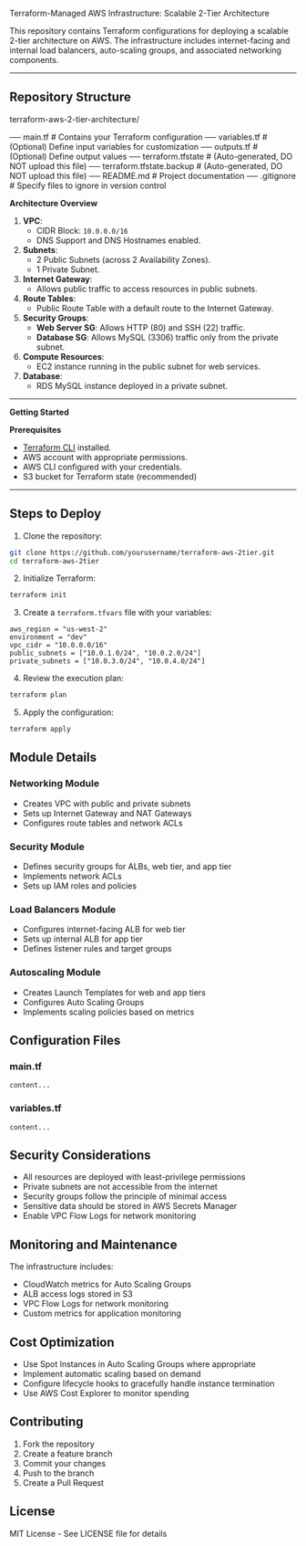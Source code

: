 Terraform-Managed AWS Infrastructure: Scalable 2-Tier Architecture

This repository contains Terraform configurations for deploying a scalable 2-tier architecture on AWS. The infrastructure includes internet-facing and internal load balancers, auto-scaling groups, and associated networking components.

---

## Repository Structure

terraform-aws-2-tier-architecture/

── main.tf               # Contains your Terraform configuration
── variables.tf          # (Optional) Define input variables for customization
── outputs.tf            # (Optional) Define output values
── terraform.tfstate     # (Auto-generated, DO NOT upload this file)
── terraform.tfstate.backup # (Auto-generated, DO NOT upload this file)
── README.md             # Project documentation
── .gitignore            # Specify files to ignore in version control



**Architecture Overview**
1. **VPC**:
   - CIDR Block: `10.0.0.0/16`
   - DNS Support and DNS Hostnames enabled.
2. **Subnets**:
   - 2 Public Subnets (across 2 Availability Zones).
   - 1 Private Subnet.
3. **Internet Gateway**:
   - Allows public traffic to access resources in public subnets.
4. **Route Tables**:
   - Public Route Table with a default route to the Internet Gateway.
5. **Security Groups**:
   - **Web Server SG**: Allows HTTP (80) and SSH (22) traffic.
   - **Database SG**: Allows MySQL (3306) traffic only from the private subnet.
6. **Compute Resources**:
   - EC2 instance running in the public subnet for web services.
7. **Database**:
   - RDS MySQL instance deployed in a private subnet.

---

**Getting Started**

**Prerequisites**
- [Terraform CLI](https://developer.hashicorp.com/terraform/downloads) installed.
- AWS account with appropriate permissions.
- AWS CLI configured with your credentials.
- S3 bucket for Terraform state (recommended)

---

## Steps to Deploy

1. Clone the repository:
```bash
git clone https://github.com/yourusername/terraform-aws-2tier.git
cd terraform-aws-2tier
```

2. Initialize Terraform:
```bash
terraform init
```

3. Create a `terraform.tfvars` file with your variables:
```hcl
aws_region = "us-west-2"
environment = "dev"
vpc_cidr = "10.0.0.0/16"
public_subnets = ["10.0.1.0/24", "10.0.2.0/24"]
private_subnets = ["10.0.3.0/24", "10.0.4.0/24"]
```

4. Review the execution plan:
```bash
terraform plan
```

5. Apply the configuration:
```bash
terraform apply
```

## Module Details

### Networking Module
- Creates VPC with public and private subnets
- Sets up Internet Gateway and NAT Gateways
- Configures route tables and network ACLs

### Security Module
- Defines security groups for ALBs, web tier, and app tier
- Implements network ACLs
- Sets up IAM roles and policies

### Load Balancers Module
- Configures internet-facing ALB for web tier
- Sets up internal ALB for app tier
- Defines listener rules and target groups

### Autoscaling Module
- Creates Launch Templates for web and app tiers
- Configures Auto Scaling Groups
- Implements scaling policies based on metrics

## Configuration Files

### main.tf
```
content...
```

### variables.tf
```
content...
```

## Security Considerations

- All resources are deployed with least-privilege permissions
- Private subnets are not accessible from the internet
- Security groups follow the principle of minimal access
- Sensitive data should be stored in AWS Secrets Manager
- Enable VPC Flow Logs for network monitoring

## Monitoring and Maintenance

The infrastructure includes:
- CloudWatch metrics for Auto Scaling Groups
- ALB access logs stored in S3
- VPC Flow Logs for network monitoring
- Custom metrics for application monitoring

## Cost Optimization

- Use Spot Instances in Auto Scaling Groups where appropriate
- Implement automatic scaling based on demand
- Configure lifecycle hooks to gracefully handle instance termination
- Use AWS Cost Explorer to monitor spending

## Contributing

1. Fork the repository
2. Create a feature branch
3. Commit your changes
4. Push to the branch
5. Create a Pull Request

## License

MIT License - See LICENSE file for details
